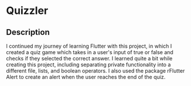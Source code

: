 # Quizzler

## Description

I continued my journey of learning Flutter with this project, in which I created a quiz game which takes in a user's input of true or false and checks if they selected the correct answer. I learned quite a bit while creating this project, including separating private functionality into a different file, lists, and boolean operators. I also used the package rFlutter Alert to create an alert when the user reaches the end of the quiz.
